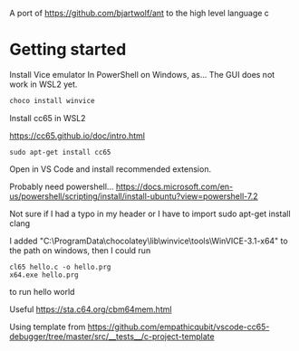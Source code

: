A port of https://github.com/bjartwolf/ant to the high level language c

# Getting started

Install Vice emulator
In PowerShell on Windows, as... The GUI does not work in WSL2 yet.
```powershell
choco install winvice
```
Install cc65 in WSL2

https://cc65.github.io/doc/intro.html

```
sudo apt-get install cc65
```

Open in VS Code and install recommended extension.

Probably need powershell...
https://docs.microsoft.com/en-us/powershell/scripting/install/install-ubuntu?view=powershell-7.2

Not sure if I had a typo in my header or I have to import sudo apt-get install clang

I added "C:\ProgramData\chocolatey\lib\winvice\tools\WinVICE-3.1-x64" to the path on windows, then I could run 
```
cl65 hello.c -o hello.prg
x64.exe hello.prg 
```
to run hello world


Useful https://sta.c64.org/cbm64mem.html

Using template from
https://github.com/empathicqubit/vscode-cc65-debugger/tree/master/src/__tests__/c-project-template